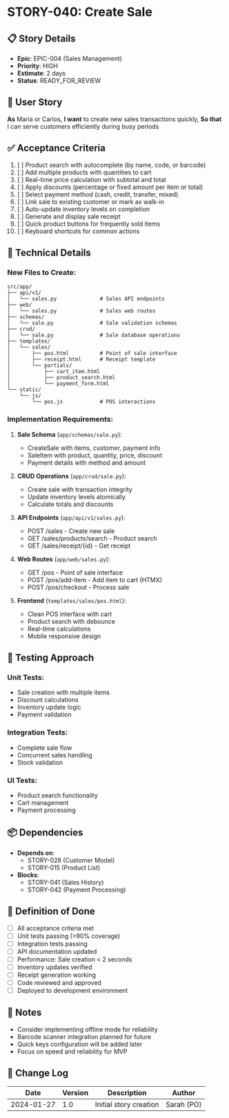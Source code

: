 # STORY-040: Create Sale

## 📋 Story Details
- **Epic**: EPIC-004 (Sales Management)
- **Priority**: HIGH
- **Estimate**: 2 days
- **Status**: READY_FOR_REVIEW

## 🎯 User Story
**As** María or Carlos,
**I want** to create new sales transactions quickly,
**So that** I can serve customers efficiently during busy periods

## ✅ Acceptance Criteria
1. [ ] Product search with autocomplete (by name, code, or barcode)
2. [ ] Add multiple products with quantities to cart
3. [ ] Real-time price calculation with subtotal and total
4. [ ] Apply discounts (percentage or fixed amount per item or total)
5. [ ] Select payment method (cash, credit, transfer, mixed)
6. [ ] Link sale to existing customer or mark as walk-in
7. [ ] Auto-update inventory levels on completion
8. [ ] Generate and display sale receipt
9. [ ] Quick product buttons for frequently sold items
10. [ ] Keyboard shortcuts for common actions

## 🔧 Technical Details

### New Files to Create:
```
src/app/
├── api/v1/
│   └── sales.py              # Sales API endpoints
├── web/
│   └── sales.py              # Sales web routes
├── schemas/
│   └── sale.py               # Sale validation schemas
├── crud/
│   └── sale.py               # Sale database operations
├── templates/
│   └── sales/
│       ├── pos.html          # Point of sale interface
│       ├── receipt.html      # Receipt template
│       └── partials/
│           ├── cart_item.html
│           ├── product_search.html
│           └── payment_form.html
└── static/
    └── js/
        └── pos.js            # POS interactions
```

### Implementation Requirements:

1. **Sale Schema** (`app/schemas/sale.py`):
   - CreateSale with items, customer, payment info
   - SaleItem with product, quantity, price, discount
   - Payment details with method and amount

2. **CRUD Operations** (`app/crud/sale.py`):
   - Create sale with transaction integrity
   - Update inventory levels atomically
   - Calculate totals and discounts

3. **API Endpoints** (`app/api/v1/sales.py`):
   - POST /sales - Create new sale
   - GET /sales/products/search - Product search
   - GET /sales/receipt/{id} - Get receipt

4. **Web Routes** (`app/web/sales.py`):
   - GET /pos - Point of sale interface
   - POST /pos/add-item - Add item to cart (HTMX)
   - POST /pos/checkout - Process sale

5. **Frontend** (`templates/sales/pos.html`):
   - Clean POS interface with cart
   - Product search with debounce
   - Real-time calculations
   - Mobile responsive design

## 🧪 Testing Approach

### Unit Tests:
- Sale creation with multiple items
- Discount calculations
- Inventory update logic
- Payment validation

### Integration Tests:
- Complete sale flow
- Concurrent sales handling
- Stock validation

### UI Tests:
- Product search functionality
- Cart management
- Payment processing

## 📦 Dependencies
- **Depends on**:
  - STORY-028 (Customer Model)
  - STORY-015 (Product List)
- **Blocks**:
  - STORY-041 (Sales History)
  - STORY-042 (Payment Processing)

## 🎯 Definition of Done
- [ ] All acceptance criteria met
- [ ] Unit tests passing (>90% coverage)
- [ ] Integration tests passing
- [ ] API documentation updated
- [ ] Performance: Sale creation < 2 seconds
- [ ] Inventory updates verified
- [ ] Receipt generation working
- [ ] Code reviewed and approved
- [ ] Deployed to development environment

## 📝 Notes
- Consider implementing offline mode for reliability
- Barcode scanner integration planned for future
- Quick keys configuration will be added later
- Focus on speed and reliability for MVP

## 🔄 Change Log
| Date | Version | Description | Author |
|------|---------|-------------|--------|
| 2024-01-27 | 1.0 | Initial story creation | Sarah (PO) |
